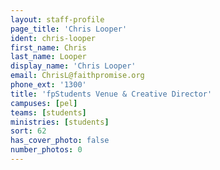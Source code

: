 ```yaml
---
layout: staff-profile
page_title: 'Chris Looper'
ident: chris-looper
first_name: Chris
last_name: Looper
display_name: 'Chris Looper'
email: ChrisL@faithpromise.org
phone_ext: '1300'
title: 'fpStudents Venue & Creative Director'
campuses: [pel]
teams: [students]
ministries: [students]
sort: 62
has_cover_photo: false
number_photos: 0
---
```


